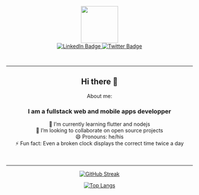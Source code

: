 <div id="header" align="center">
  <img src="https://media.giphy.com/media/M9gbBd9nbDrOTu1Mqx/giphy.gif" width="100"/>
   
  <div id="badges">
    <a href="[your-linkedin-URL](https://www.linkedin.com/in/yao-daniel-attitsogbe/)">
      <img src="https://img.shields.io/badge/LinkedIn-blue?style=for-the-badge&logo=linkedin&logoColor=white" alt="LinkedIn Badge"/>
    </a>
    <a href="[your-twitter-URL](https://twitter.com/dan_attitsogbe)">
      <img src="https://img.shields.io/badge/Twitter-blue?style=for-the-badge&logo=twitter&logoColor=white" alt="Twitter Badge"/>
    </a>
  </div>
  
  <br/><hr/>
  
  ## Hi there 👋
  
  About me:  
  ### I am a fullstack web and mobile apps developper  
  
   🌱 I’m currently learning flutter and nodejs  
   👯 I’m looking to collaborate on open source projects  
   😄 Pronouns: he/his  
   ⚡ Fun fact: Even a broken clock displays the correct time twice a day  
  
  <br/><hr/>
  
  [![GitHub Streak](http://github-readme-streak-stats.herokuapp.com?user=milkiyd&theme=tokyonight)](https://git.io/streak-stats)
 
  [![Top Langs](https://github-readme-stats.vercel.app/api/top-langs/?username=milkiyd&layout=compact&theme=tokyonight)](https://github.com/anuraghazra/github-readme-stats)
  
</div>


<!--
### Hi there 👋

**milkiyd/milkiyd** is a ✨ _special_ ✨ repository because its `README.md` (this file) appears on your GitHub profile.

Here are some ideas to get you started:

- 🔭 I’m currently working on ...
- 🌱 I’m currently learning ...
- 👯 I’m looking to collaborate on ...
- 🤔 I’m looking for help with ...
- 💬 Ask me about ...
- 📫 How to reach me: ...
- 😄 Pronouns: ...
- ⚡ Fun fact: ...
-->
